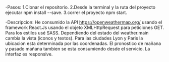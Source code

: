 
-Pasos:
1.Clonar el repositorio.
2.Desde la terminal y la ruta del proyecto ejecutar npm install --save.
3.correr el proyecto npm start.

-Descripcion:
He consumido la API https://openweathermap.org/ usando el framework React.Js
usando el objeto XMLHttpRequest para peticiones GET.
Para los estilos usé SASS.
Dependiendo del estado del weather.main cambia la vista (iconos y textos).
Para las ciudades Lyon y Paris la ubicacion esta determinada por las coordenadas.
El pronostico de mañana y pasado mañana tambien se esta consumiendo desde el servicio.
La interfaz es responsive.

